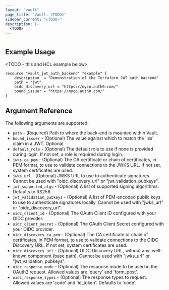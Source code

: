 ```yaml
---
layout: "vault"
page_title: "Vault: <TODO>"
sidebar_current: "<TODO>"
description: |-
  <TODO>
---
```


# <TODO>

<TODO>

## Example Usage

<TODO - this and HCL example below>
```hcl
resource "vault_jwt_auth_backend" "example" {
    description  = "Demonstration of the Terraform JWT auth backend"
    path = "jwt"
    oidc_discovery_url = "https://myco.auth0.com/"
    bound_issuer = "https://myco.auth0.com/"
}
```

## Argument Reference

The following arguments are supported:
* `path` - (Required) Path to where the back-end is mounted within Vault.
* `bound_issuer` - (Optional) The value against which to match the 'iss' claim in a JWT. Optional.
* `default_role` - (Optional) The default role to use if none is provided during login. If not set, a role is required during login.
* `jwks_ca_pem` - (Optional) The CA certificate or chain of certificates, in PEM format, to use to validate connections to the JWKS URL. If not set, system certificates are used.
* `jwks_url` - (Optional) JWKS URL to use to authenticate signatures. Cannot be used with "oidc_discovery_url" or "jwt_validation_pubkeys".
* `jwt_supported_algs` - (Optional) A list of supported signing algorithms. Defaults to RS256.
* `jwt_validation_pubkeys` - (Optional) A list of PEM-encoded public keys to use to authenticate signatures locally. Cannot be used with "jwks_url" or "oidc_discovery_url".
* `oidc_client_id` - (Optional) The OAuth Client ID configured with your OIDC provider.
* `oidc_client_secret` - (Optional) The OAuth Client Secret configured with your OIDC provider.
* `oidc_discovery_ca_pem` - (Optional) The CA certificate or chain of certificates, in PEM format, to use to validate connections to the OIDC Discovery URL. If not set, system certificates are used.
* `oidc_discovery_url` - (Optional) OIDC Discovery URL, without any .well-known component (base path). Cannot be used with "jwks_url" or "jwt_validation_pubkeys".
* `oidc_response_mode` - (Optional) The response mode to be used in the OAuth2 request. Allowed values are 'query' and 'form_post'.
* `oidc_response_types` - (Optional) The response types to request. Allowed values are 'code' and 'id_token'. Defaults to 'code'.
